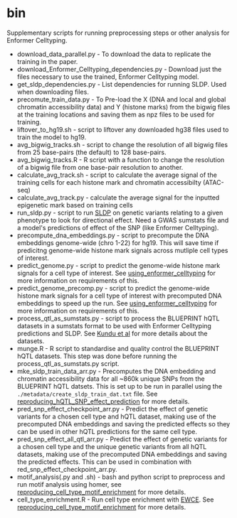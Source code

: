# bin

Supplementary scripts for running preprocessing steps or other analysis
for Enformer Celltyping.

* download_data_parallel.py - To download the data to replicate the training
  in the paper.
* download_Enformer_Celltyping_dependencies.py - Download just the files necessary
  to use the trained, Enformer Celltyping model.
* get_sldp_dependencies.py - List dependencies for running SLDP. Used when 
  downloading files.
* precomute_train_data.py - To Pre-load the X (DNA and local and global chromatin
  accessibility data) and Y (histone marks) from the bigwig files at the training
  locations and saving them as npz files to be used for training.
* liftover_to_hg19.sh - script to liftover any downloaded hg38 files used to train 
  the model to hg19.
* avg_bigwig_tracks.sh - script to change the resolution of all bigwig files from 25
  base-pairs (the default) to 128 base-pairs.
* avg_bigwig_tracks.R - R script with a function to change the resolution of a bigwig 
  file from one base-pair resolution to another.
* calculate_avg_track.sh - script to calculate the average signal of the training cells
  for each histone mark and chromatin accessibilty (ATAC-seq)
* calculate_avg_track.py - calculate the average signal for the inputted epigenetic mark
  based on training cells
* run_sldp.py - script to run [SLDP](https://www.ncbi.nlm.nih.gov/pmc/articles/PMC6202062/)
  on genetic variants relating to a given phenotype to look for directional effect. Need a
  GWAS sumstats file and a model's predictions of effect of the SNP (like Enformer Celltyping).
* precompute_dna_embeddings.py - script to precompute the DNA embeddings genome-wide (chro 1-22)
  for hg19. This will save time if predicitng genome-wide histone mark signals across mutliple 
  cell types of interest.
* predict_genome.py - script to predict the genome-wide histone mark signals for a cell type of 
  interest. See [using_enformer_celltyping](https://github.com/neurogenomics/EnformerCelltyping/blob/master/using_enformer_celltyping.ipynb)
  for more information on requirements of this.
* predict_genome_precomp.py - script to predict the genome-wide histone mark signals for a cell 
  type of interest with precomputed DNA embeddings to speed up the run. See 
[using_enformer_celltyping](https://github.com/neurogenomics/EnformerCelltyping/blob/master/using_enformer_celltyping.ipynb)
  for more information on requirements of this.
* process_qtl_as_sumstats.py - script to process the BLUEPRINT hQTL datasets in a sumstats format
  to be used with Enformer Celltyping predictions and SLDP. See 
  [Kundu et al](https://www.biorxiv.org/content/10.1101/2020.01.15.907436v1.full) for more details 
  about the datasets.
* munge.R - R script to standardise and quality control the BLUEPRINT hQTL datasets. This step was
  done before running the process_qtl_as_sumstats.py script.
* mke_sldp_train_data_arr.py - Precomputes the DNA embedding and chromatin accessibility data for all
  ~860k unique SNPs from the BLUEPRINT hQTL datsets. This is set up to be run in parallel using the 
  `./metadata/create_sldp_train_dat.txt` file. See [reproducing_hQTL_SNP_effect_prediction](https://github.com/neurogenomics/EnformerCelltyping/blob/master/reproducing_hQTL_SNP_effect_prediction.ipynb) 
  for more details.
* pred_snp_effect_checkpoint_arr.py - Predict the effect of genetic variants for a chosen cell type and 
  hQTL dataset, making use of the precomputed DNA embeddings and saving the predicted effects so they can
  be used in other hQTL predictions for the same cell type.
* pred_snp_effect_all_qtl_arr.py - Predict the effect of genetic variants for a chosen cell type and
  the unique genetic variants from all hQTL datasets, making use of the precomputed DNA embeddings and 
  saving the predicted effects. This can be used in combination with red_snp_effect_checkpoint_arr.py. 
* motif_analysis(.py and .sh) - bash and python script to preprocess and run motif analysis using homer,
  see [reproducing_cell_type_motif_enrichment](https://github.com/neurogenomics/EnformerCelltyping/blob/master/reproducing_cell_type_motif_enrichment.ipynb) 
  for more details.
* cell_type_enrichment.R - Run cell type enrichment with [EWCE](https://www.frontiersin.org/articles/10.3389/fnins.2016.00016/full). See [reproducing_cell_type_motif_enrichment](https://github.com/neurogenomics/EnformerCelltyping/blob/master/reproducing_cell_type_motif_enrichment.ipynb)
  for more details.  